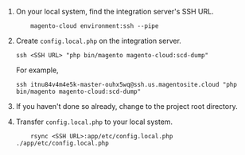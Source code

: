 <div markdown="1">
 
1.	On your local system, find the integration server's SSH URL.

            magento-cloud environment:ssh --pipe
		
2.	Create `config.local.php` on the integration server.

		ssh <SSH URL> "php bin/magento magento-cloud:scd-dump"

	For example,

		ssh itnu84v4m4e5k-master-ouhx5wq@ssh.us.magentosite.cloud "php bin/magento magento-cloud:scd-dump"

	<!-- A message similar to the following displays if you have any sensitive settings configured in your system:

	<pre class="no-copy">
	The configuration file doesn't contain the sensitive data by security reason. The sensitive data can be stored in the next environment variables:
	CONFIG__DEFAULT__DEV__RESTRICT__ALLOW_IPS for dev/restrict/allow_ips</pre> -->
5.	If you haven't done so already, change to the project root directory.
6.	Transfer `config.local.php` to your local system.

            rsync <SSH URL>:app/etc/config.local.php ./app/etc/config.local.php

